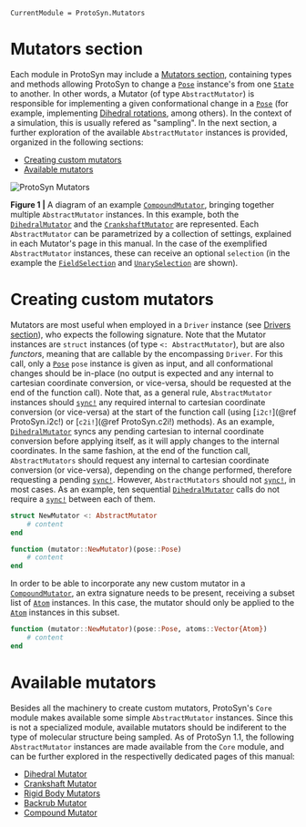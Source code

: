 ```@meta
CurrentModule = ProtoSyn.Mutators
```

# Mutators section

Each module in ProtoSyn may include a [Mutators section](@ref), containing types and methods allowing ProtoSyn to change a [`Pose`](@ref) instance's from one [`State`](@ref) to another. In other words, a Mutator (of type `AbstractMutator`) is responsible for implementing a given conformational change in a [`Pose`](@ref) (for example, implementing [Dihedral rotations](@ref), among others). In the context of a simulation, this is usually refered as "sampling". In the next section, a further exploration of the available `AbstractMutator` instances is provided, organized in the following sections:

+ [Creating custom mutators](@ref)
+ [Available mutators](@ref)

![ProtoSyn Mutators](../../../assets/ProtoSyn-mutators.png)

**Figure 1 |** A diagram of an example [`CompoundMutator`](@ref), bringing together multiple `AbstractMutator` instances. In this example, both the [`DihedralMutator`](@ref) and the [`CrankshaftMutator`](@ref) are represented. Each `AbstractMutator` can be parametrized by a collection of settings, explained in each Mutator's page in this manual. In the case of the exemplified `AbstractMutator` instances, these can receive an optional `selection` (in the example the [`FieldSelection`](@ref) and [`UnarySelection`](@ref) are shown).

# Creating custom mutators

Mutators are most useful when employed in a `Driver` instance (see [Drivers section](@ref)), who expects the following signature. Note that the Mutator instances are `struct` instances (of type `<: AbstractMutator`), but are also _functors_, meaning that are callable by the encompassing `Driver`. For this call, only a [`Pose`](@ref) `pose` instance is given as input, and all conformational changes should be in-place (no output is expected and any internal to cartesian coordinate conversion, or vice-versa, should be requested at the end of the function call). Note that, as a general rule, `AbstractMutator` instances should [`sync!`](@ref) any required internal to cartesian coordinate conversion (or vice-versa) at the start of the function call (using [`i2c!`](@ref ProtoSyn.i2c!) or [`c2i!`](@ref ProtoSyn.c2i!) methods). As an example, [`DihedralMutator`](@ref) syncs any pending cartesian to internal coordinate conversion before applying itself, as it will apply changes to the internal coordinates. In the same fashion, at the end of the function call, `AbstractMutators` should request any internal to cartesian coordinate conversion (or vice-versa), depending on the change performed, therefore requesting a pending [`sync!`](@ref). However, `AbstractMutators` should not [`sync!`](@ref), in most cases. As an example, ten sequential [`DihedralMutator`](@ref) calls do not require a [`sync!`](@ref) between each of them.

```julia
struct NewMutator <: AbstractMutator
    # content
end

function (mutator::NewMutator)(pose::Pose)
    # content
end
```

In order to be able to incorporate any new custom mutator in a [`CompoundMutator`](@ref), an extra signature needs to be present, receiving a subset list of [`Atom`](@ref) instances. In this case, the mutator should only be applied to the [`Atom`](@ref) instances in this subset.

```julia
function (mutator::NewMutator)(pose::Pose, atoms::Vector{Atom})
    # content
end
```

# Available mutators

Besides all the machinery to create custom mutators, ProtoSyn's `Core` module makes available some simple `AbstractMutator` instances. Since this is not a specialized module, available mutators should be indiferent to the type of molecular structure being sampled. As of ProtoSyn 1.1, the following `AbstractMutator` instances are made available from the `Core` module, and can be further explored in the respectivelly dedicated pages of this manual:

* [Dihedral Mutator](@ref)
* [Crankshaft Mutator](@ref)
* [Rigid Body Mutators](@ref)
* [Backrub Mutator](@ref)
* [Compound Mutator](@ref)